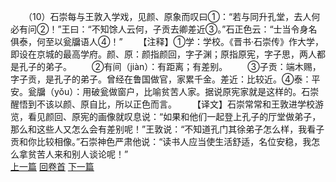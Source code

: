 　　（10）石崇每与王敦入学戏，见颜、原象而叹曰①：“若与同升孔堂，去人何必有问②！”王曰：“不知馀人云何，子贡去卿差近③。”石正色云：“士当令身名俱泰，何至以瓮牖语人④！”
　　【注释】①学：学校。《晋书·石崇传》作大学，即设在京城的最高学府。颜、原：颜指颜回，字子渊；原指原宪，字子思，两人都是孔子的弟子。
　　②有间（jiàn）：有距离；有差别。
　　③子贡：端木赐，字子贡，是孔子的弟子。曾经在鲁国做官，家累千金。差近：比较近。④泰：平安。瓮牖（yǒu）：用破瓮做窗户，比喻贫苦人家。据说原宪家就是这样的。石崇醒悟到不该以颜、原自比，所以正色而言。
　　【译文】石崇常常和王敦进学校游览，看见颜回、原宪的画像就叹息说：“如果和他们一起登上孔子的厅堂做弟子，那么和这些人又怎么会有差别呢！”王敦说：“不知道孔门其徐弟子怎么样，我看子贡和你比较相像。”石崇神色严肃他说：“读书人应当使生活舒适，名位安稳，我怎么拿贫苦人来和别人谈论呢！”
<br>[上一篇](30_09) [回卷首](30_00) [下一篇](30_11)
